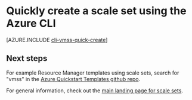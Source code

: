 <properties
	pageTitle="Scale sets CLI quick create | Azure"
	description="Deploy scale sets using CLI quick create."
	keywords="virtual machine scale sets" 
	services="virtual-machine-scale-sets"
	documentationCenter=""
	authors="gatneil"
	manager="madhana"
	editor="tysonn"
	tags="azure-resource-manager" />

<tags
	ms.service="virtual-machine-linux"
	ms.workload="infrastructure-services"
	ms.tgt_pltfrm="vm-linux"
	ms.devlang="na"
	ms.topic="article"
	ms.date="03/31/2016"
	wacn.date=""
	ms.author="gatneil"/>

# Quickly create a scale set using the Azure CLI

[AZURE.INCLUDE [cli-vmss-quick-create](../../includes/virtual-machines-linux-cli-vmss-quick-create-include.md)]

## Next steps

For example Resource Manager templates using scale sets, search for "vmss" in the [Azure Quickstart Templates github repo](https://github.com/Azure/azure-quickstart-templates).

For general information, check out the [main landing page for scale sets](/home/features/virtual-machine-scale-sets/).

